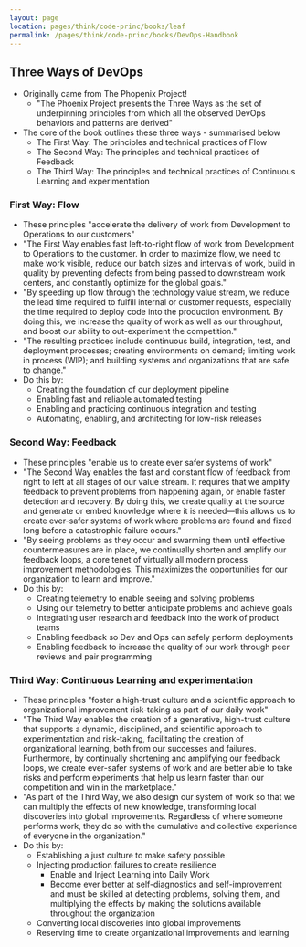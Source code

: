 ```yaml
---
layout: page
location: pages/think/code-princ/books/leaf
permalink: /pages/think/code-princ/books/DevOps-Handbook
---
```


## Three Ways of DevOps

- Originally came from The Phopenix Project! 
  - "The Phoenix Project presents the Three Ways as the set of underpinning principles from which all the observed DevOps behaviors and patterns are derived"
- The core of the book outlines these three ways - summarised below
  - The First Way: The principles and technical practices of Flow
  - The Second Way: The principles and technical practices of Feedback
  - The Third Way: The principles and technical practices of Continuous Learning and experimentation

### First Way: Flow

- These principles "accelerate the delivery of work from Development to Operations to our customers"
- "The First Way enables fast left-to-right flow of work from Development to Operations to the customer. In order to maximize flow, we need to make work visible, reduce our batch sizes and intervals of work, build in quality by preventing defects from being passed to downstream work centers, and constantly optimize for the global goals."
- "By speeding up flow through the technology value stream, we reduce the lead time required to fulfill internal or customer requests, especially the time required to deploy code into the production environment. By doing this, we increase the quality of work as well as our throughput, and boost our ability to out-experiment the competition."
- "The resulting practices include continuous build, integration, test, and deployment processes; creating environments on demand; limiting work in process (WIP); and building systems and organizations that are safe to change."
- Do this by:
  - Creating the foundation of our deployment pipeline
  - Enabling fast and reliable automated testing
  - Enabling and practicing continuous integration and testing
  - Automating, enabling, and architecting for low-risk releases

### Second Way: Feedback

- These principles "enable us to create ever safer systems of work"
- "The Second Way enables the fast and constant flow of feedback from right to left at all stages of our value stream. It requires that we amplify feedback to prevent problems from happening again, or enable faster detection and recovery. By doing this, we create quality at the source and generate or embed knowledge where it is needed—this allows us to create ever-safer systems of work where problems are found and fixed long before a catastrophic failure occurs."
- "By seeing problems as they occur and swarming them until effective countermeasures are in place, we continually shorten and amplify our feedback loops, a core tenet of virtually all modern process improvement methodologies. This maximizes the opportunities for our organization to learn and improve."
- Do this by:
  - Creating telemetry to enable seeing and solving problems
  - Using our telemetry to better anticipate problems and achieve goals
  - Integrating user research and feedback into the work of product teams
  - Enabling feedback so Dev and Ops can safely perform deployments
  - Enabling feedback to increase the quality of our work through peer reviews and pair programming

### Third Way: Continuous Learning and experimentation

- These principles "foster a high-trust culture and a scientific approach to organizational improvement risk-taking as part of our daily work"
- "The Third Way enables the creation of a generative, high-trust culture that supports a dynamic, disciplined, and scientific approach to experimentation and risk-taking, facilitating the creation of organizational learning, both from our successes and failures. Furthermore, by continually shortening and amplifying our feedback loops, we create ever-safer systems of work and are better able to take risks and perform experiments that help us learn faster than our competition and win in the marketplace."
- "As part of the Third Way, we also design our system of work so that we can multiply the effects of new knowledge, transforming local discoveries into global improvements. Regardless of where someone performs work, they do so with the cumulative and collective experience of everyone in the organization."
- Do this by:
  - Establishing a just culture to make safety possible
  - Injecting production failures to create resilience
    - Enable and Inject Learning into Daily Work
    - Become ever better at self-diagnostics and self-improvement and must be skilled at detecting problems, solving them, and multiplying the effects by making the solutions available throughout the organization
  - Converting local discoveries into global improvements
  - Reserving time to create organizational improvements and learning
